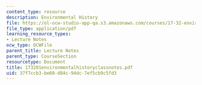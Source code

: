 ```yaml
---
content_type: resource
description: Environmental History
file: https://ol-ocw-studio-app-qa.s3.amazonaws.com/courses/17-32-environmental-politics-and-policy-spring-2003/37f7ccb3be60d84c94dc7ef5cb9c5fd3_173201environmentalhistoryclassnotes.pdf
file_type: application/pdf
learning_resource_types:
- Lecture Notes
ocw_type: OCWFile
parent_title: Lecture Notes
parent_type: CourseSection
resourcetype: Document
title: 173201environmentalhistoryclassnotes.pdf
uid: 37f7ccb3-be60-d84c-94dc-7ef5cb9c5fd3
---
```


